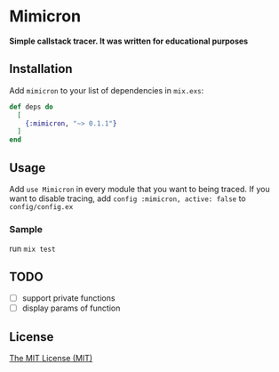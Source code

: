 # Mimicron

**Simple callstack tracer. It was written for educational purposes**

## Installation

Add `mimicron` to your list of dependencies in `mix.exs`:

```elixir
def deps do
  [
    {:mimicron, "~> 0.1.1"}
  ]
end
```

## Usage

Add `use Mimicron` in every module that you want to being traced.
If you want to disable tracing, add `config :mimicron, active: false` to `config/config.ex`

### Sample

run `mix test`

## TODO

- [ ] support private functions
- [ ] display params of function

## License

[The MIT License (MIT)](LICENSE.md)